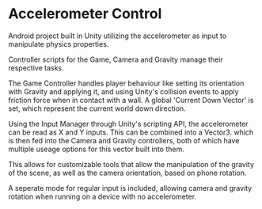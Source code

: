 # Accelerometer Control

Android project built in Unity utilizing the accelerometer as input to manipulate physics properties.

Controller scripts for the Game, Camera and Gravity manage their respective tasks.

The Game Controller handles player behaviour like setting its orientation with Gravity and applying it, and using Unity's collision events to apply friction force when in contact with a wall. A global 'Current Down Vector' is set, which represent the current world down direction.

Using the Input Manager through Unity's scripting API, the accelerometer can be read as X and Y inputs. This can be combined into a Vector3. which is then fed into the Camera and Gravity controllers, both of which have multiple useage options for this vector built into them.

This allows for customizable tools that allow the manipulation of the gravity of the scene, as well as the camera orientation, based on phone rotation.

A seperate mode for regular input is included, allowing camera and gravity rotation when running on a device with no accelerometer. 
